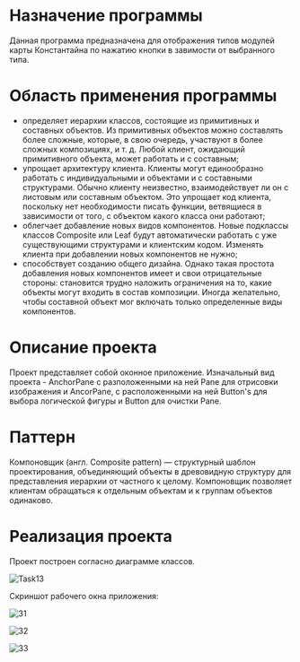  
# Назначение программы 

Данная программа предназначена для отображения типов модулей карты Константайна по нажатию кнопки в завимости от выбранного типа.

# Область применения программы

* определяет иерархии классов, состоящие из примитивных и составных объектов. Из примитивных объектов можно составлять более сложные, которые, в свою очередь, участвуют в более сложных композициях, и т. д. Любой клиент, ожидающий примитивного объекта, может работать и с составным;
* упрощает архитектуру клиента. Клиенты могут единообразно работать с индивидуальными и объектами и с составными структурами. Обычно клиенту неизвестно, взаимодействует ли он с листовым или составным объектом. Это упрощает код клиента, поскольку нет необходимости писать функции, ветвящиеся в зависимости от того, с объектом какого класса они работают;
* облегчает добавление новых видов компонентов. Новые подклассы классов Composite или Leaf будут автоматически работать с уже существующими структурами и клиентским кодом. Изменять клиента при добавлении новых компонентов не нужно;
* способствует созданию общего дизайна. Однако такая простота добавления новых компонентов имеет и свои отрицательные стороны: становится трудно наложить ограничения на то, какие объекты могут входить в состав композиции. Иногда желательно, чтобы составной объект мог включать только определенные виды компонентов.

# Описание проекта

Проект представляет собой оконное приложение. Изначальный вид проекта - AnchorPane с разположенными на ней Pane для отрисовки изображения и AncorPane, с расположенными на ней Button's для выбора логической фигуры и Button для очистки Pane.

# Паттерн

Компоновщик (англ. Composite pattern) — структурный шаблон проектирования, объединяющий объекты в древовидную структуру для представления иерархии от частного к целому. Компоновщик позволяет клиентам обращаться к отдельным объектам и к группам объектов одинаково.


# Реализация проекта

Проект построен согласно диаграмме классов.

![Task13](https://user-images.githubusercontent.com/80450495/114281033-ca743880-9a44-11eb-974d-a6e67709d1d4.png)

Скриншот рабочего окна приложения:

![31](https://user-images.githubusercontent.com/80450495/114281632-17a5d980-9a48-11eb-8ffa-9f09c9715470.png)

![32](https://user-images.githubusercontent.com/80450495/114281633-196f9d00-9a48-11eb-8a88-63223d5fee73.png)

![33](https://user-images.githubusercontent.com/80450495/114281634-1a083380-9a48-11eb-9d01-f7765819e01d.png)

